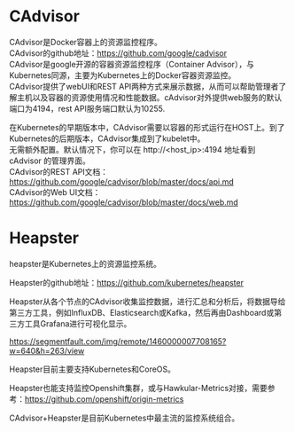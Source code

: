 # CAdvisor  

CAdvisor是Docker容器上的资源监控程序。  
CAdvisor的github地址：https://github.com/google/cadvisor  
CAdvisor是google开源的容器资源监控程序（Container Advisor），与Kubernetes同源，主要为Kubernetes上的Docker容器资源监控。  
CAdvisor提供了webUI和REST API两种方式来展示数据，从而可以帮助管理者了解主机以及容器的资源使用情况和性能数据。cAdvisor对外提供web服务的默认端口为4194，rest API服务端口默认为10255.  

在Kubernetes的早期版本中，CAdvisor需要以容器的形式运行在HOST上。到了Kubernetes的后期版本，CAdvisor集成到了kubelet中。  
无需额外配置。默认情况下，你可以在 http://<host_ip>:4194 地址看到 cAdvisor 的管理界面。  
CAdvisor的REST API文档：https://github.com/google/cadvisor/blob/master/docs/api.md  
CAdvisor的Web UI文档：https://github.com/google/cadvisor/blob/master/docs/web.md  

# Heapster
heapster是Kubernetes上的资源监控系统。

Heapster的github地址：https://github.com/kubernetes/heapster

Heapster从各个节点的CAdvisor收集监控数据，进行汇总和分析后，将数据导给第三方工具，例如InfluxDB、Elasticsearch或Kafka，然后再由Dashboard或第三方工具Grafana进行可视化显示。

https://segmentfault.com/img/remote/1460000007708165?w=640&h=263/view

Heapster目前主要支持Kubernetes和CoreOS。

 Heapster也能支持监控Openshift集群，或与Hawkular-Metrics对接，需要参考：https://github.com/openshift/origin-metrics

CAdvisor+Heapster是目前Kubernetes中最主流的监控系统组合。
